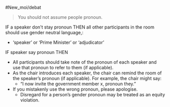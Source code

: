 #New_moi/debat 

 >You should not assume people pronoun. 

IF a speaker don't stay pronoun
THEN all other participants in the room should use gender neutral language,:
-  ‘speaker’ or ‘Prime Minister’ or ‘adjudicator’


IF speaker say pronoun
THEN 
- All participants should take note of the pronoun of each speaker and use that pronoun to refer to them (if applicable).
- As the chair introduces each speaker, the chair can remind the room of the speaker’s pronoun (if applicable). For example, the chair might say: 
	- “I now invite the government member x, pronoun they.”
- If you mistakenly use the wrong pronoun, please apologise. 
	- Disregard for a person’s gender pronoun may be treated as an equity violation.
